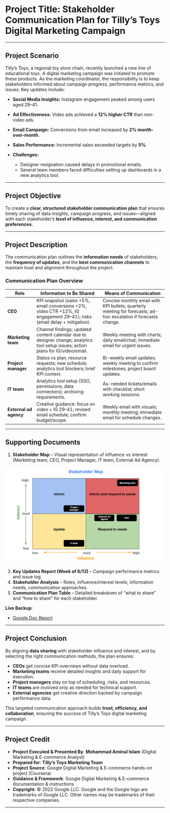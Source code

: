 # **Project Title**: **Stakeholder Communication Plan for Tilly’s Toys Digital Marketing Campaign**

---

## **Project Scenario**

Tilly’s Toys, a regional toy store chain, recently launched a new line of educational toys. A digital marketing campaign was initiated to promote these products. As the marketing coordinator, the responsibility is to keep stakeholders informed about campaign progress, performance metrics, and issues. Key updates include:

* **Social Media Insights:** Instagram engagement peaked among users aged 29–41.
* **Ad Effectiveness:** Video ads achieved a **12% higher CTR** than non-video ads.
* **Email Campaign:** Conversions from email increased by **2% month-over-month**.
* **Sales Performance:** Incremental sales exceeded targets by **5%**.
* **Challenges:**

  * Designer resignation caused delays in promotional emails.
  * Several team members faced difficulties setting up dashboards in a new analytics tool.

---

## **Project Objective**

To create a **clear, structured stakeholder communication plan** that ensures timely sharing of data insights, campaign progress, and issues—aligned with each stakeholder’s **level of influence, interest, and communication preferences.**

---

## **Project Description**

The communication plan outlines the **information needs** of stakeholders, the **frequency of updates**, and the **best communication channels** to maintain trust and alignment throughout the project.

### **Communication Plan Overview**

| **Role**               | **Information to Be Shared**                                                                                                     | **Means of Communication**                                                                                      |
| ---------------------- | -------------------------------------------------------------------------------------------------------------------------------- | --------------------------------------------------------------------------------------------------------------- |
| **CEO**                | KPI snapshot (sales +5%, email conversions +2%, video CTR +12%, IG engagement 29–41); risks (email delay + mitigation).          | Concise monthly email with KPI bullets; quarterly meeting for forecasts; ad-hoc escalation if forecasts change. |
| **Marketing team**     | Channel findings; updated content calendar due to designer change; analytics tool setup issues; action plans for IG/video/email. | Weekly meeting with charts; daily email/chat; immediate email for urgent issues.                                |
| **Project manager**    | Status vs plan; resource requests; new schedule; analytics tool blockers; brief KPI context.                                     | Bi-weekly email updates; weekly meeting to confirm milestones; project board updates.                           |
| **IT team**            | Analytics tool setup (SSO, permissions, data connectors); archiving requirements.                                                | As-needed tickets/emails with checklist; short working sessions.                                                |
| **External ad agency** | Creative guidance: focus on video + IG 29–41; revised email schedule; confirm budget/scope.                                      | Weekly email with visuals; monthly meeting; immediate email for schedule changes.                               |

---

## **Supporting Documents**

1. **Stakeholder Map** – Visual representation of influence vs interest (Marketing team, CEO, Project Manager, IT team, External Ad Agency).
 
![Stakeholder Map](https://github.com/aminbiography/Google-Digital-Marketing---E-commerce-Professional-Certificate/blob/main/bar-graph-chart-image/Complete%20a%20stakeholder%20communication%20plan.png)

3. **Key Updates Report (Week of 6/13)** – Campaign performance metrics and issue log.
4. **Stakeholder Analysis** – Roles, influence/interest levels, information needs, communication approaches.
5. **Communication Plan Table** – Detailed breakdown of “what to share” and “how to share” for each stakeholder.

**Live Backup**:
- [Google Doc Report](https://docs.google.com/presentation/d/17JJDSTMGpzKPYcUy7ekovgKszLimHju7n4Se87psZ2g/edit?usp=drive_link)   
---

## **Project Conclusion**

By aligning **data sharing** with stakeholder influence and interest, and by selecting the right communication methods, the plan ensures:

* **CEOs** get concise KPI overviews without data overload.
* **Marketing teams** receive detailed insights and daily support for execution.
* **Project managers** stay on top of scheduling, risks, and resources.
* **IT teams** are involved only as needed for technical support.
* **External agencies** get creative direction backed by campaign performance data.

This targeted communication approach builds **trust, efficiency, and collaboration**, ensuring the success of Tilly’s Toys digital marketing campaign.

---

## **Project Credit**
- **Project Executed & Presented By**: **Mohammad Aminul Islam** (Digital Marketing & E-commerce Analyst)
- **Prepared for**: **Tilly’s Toys Marketing Team** 
- **Project Source**: Google Digital Marketing & E-commerce hands-on project (Coursera)  
- **Guidance & Framework**: Google Digital Marketing & E-commerce documentation & instructions  
- **Copyright**: © 2022 Google LLC. Google and the Google logo are trademarks of Google LLC. Other names may be trademarks of their respective companies.  
---
